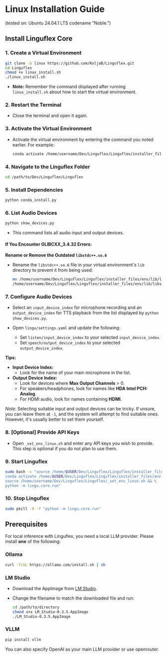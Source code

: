 # Linux Installation Guide

(tested on: Ubuntu 24.04.1 LTS codename "Noble.")

## Install Linguflex Core

### 1. Create a Virtual Environment

```bash
git clone -b linux https://github.com/KoljaB/Linguflex.git
cd Linguflex
chmod +x linux_install.sh
./linux_install.sh
```

- **Note:** Remember the command displayed after running `linux_install.sh` about how to start the virtual environment.

### 2. Restart the Terminal

- Close the terminal and open it again.

### 3. Activate the Virtual Environment

- Activate the virtual environment by entering the command you noted earlier. For example:

    ```bash
    conda activate /home/username/Dev/Linguflex/Linguflex/installer_files/env
    ```

### 4. Navigate to the Linguflex Folder

```bash
cd /path/to/Dev/Linguflex/Linguflex
```

### 5. Install Dependencies

```bash
python conda_install.py
```

### 6. List Audio Devices

```bash
python show_devices.py
```

- This command lists all audio input and output devices.

#### If You Encounter GLIBCXX_3.4.32 Errors:

**Rename or Remove the Outdated `libstdc++.so.6`**

- Rename the `libstdc++.so.6` file in your virtual environment's `lib` directory to prevent it from being used:

    ```bash
    mv /home/username/Dev/Linguflex/Linguflex/installer_files/env/lib/libstdc++.so.6 \
    /home/username/Dev/Linguflex/Linguflex/installer_files/env/lib/libstdc++.so.6.bak
    ```

### 7. Configure Audio Devices

- Select an `input_device_index` for microphone recording and an `output_device_index` for TTS playback from the list displayed by `python show_devices.py`.

- Open `lingu/settings.yaml` and update the following:

    - Set `listen/input_device_index` to your selected `input_device_index`.
    - Set `speech/output_device_index` to your selected `output_device_index`.

**Tips:**

- **Input Device Index:**
  - Look for the name of your main microphone in the list.
- **Output Device Index:**
  - Look for devices where **Max Output Channels** > 0.
  - For speakers/headphones, look for names like **HDA Intel PCH: Analog**.
  - For HDMI audio, look for names containing **HDMI**.

*Note:* Selecting suitable input and output devices can be tricky. If unsure, you can leave them at `-1`, and the system will attempt to find suitable ones. However, it's usually better to set them yourself.

### 8. [Optional] Provide API Keys

- Open `_set_env_linux.sh` and enter any API keys you wish to provide. This step is optional if you do not plan to use them.

### 9. Start Linguflex

```bash
sudo bash -c "source /home/$USER/Dev/Linguflex/Linguflex/installer_files/conda/etc/profile.d/conda.sh && \
conda activate /home/$USER/Dev/Linguflex/Linguflex/installer_files/env && \
source /home/username/Dev/Linguflex/Linguflex/_set_env_linux.sh && \
python -m lingu.core.run"
```

### 10. Stop Linguflex

```bash
sudo pkill -9 -f "python -m lingu.core.run"
```

## Prerequisites

For local inference with Linguflex, you need a local LLM provider. Please install **one** of the following:

### Ollama

```bash
curl -fsSL https://ollama.com/install.sh | sh
```

### LM Studio

- Download the AppImage from [LM Studio](https://lmstudio.ai/).

- Change the filename to match the downloaded file and run:

    ```bash
    cd /path/to/directory
    chmod u+x LM_Studio-0.3.5.AppImage
    ./LM_Studio-0.3.5.AppImage
    ```

### VLLM

```bash
pip install vllm
```

You can also specify OpenAI as your main LLM provider or use openrouter.